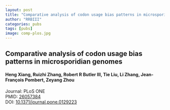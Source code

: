 ```yaml
---
layout: post
title: "Comparative analysis of codon usage bias patterns in microsporidian genomes"
author: "RRBIII"
categories: pubs
tags: [pubs]
image: comp-plos.jpg
---
```



## Comparative analysis of codon usage bias patterns in microsporidian genomes
#### Heng Xiang, Ruizhi Zhang, Robert R Butler III, Tie Liu, Li Zhang, Jean-François Pombert, Zeyang Zhou
Journal: PLoS ONE  
PMID: [26057384](https://pubmed.ncbi.nlm.nih.gov/26057384)  
DOI: [10.1371/journal.pone.0129223](https://doi.org/10.1371/journal.pone.0129223)  


